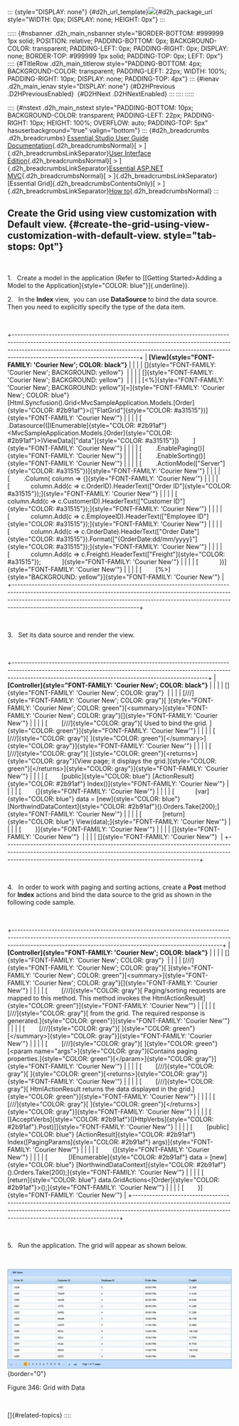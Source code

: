 ::: {style="DISPLAY: none"}
[](ms-xhelp:///?Id=d2h_url_template){#d2h_url_template}![](!package_url!){#d2h_package_url style="WIDTH: 0px; DISPLAY: none; HEIGHT: 0px"}
:::

::::: {#nsbanner .d2h_main_nsbanner style="BORDER-BOTTOM: #999999 1px solid; POSITION: relative; PADDING-BOTTOM: 0px; BACKGROUND-COLOR: transparent; PADDING-LEFT: 0px; PADDING-RIGHT: 0px; DISPLAY: none; BORDER-TOP: #999999 1px solid; PADDING-TOP: 0px; LEFT: 0px"}
:::: {#TitleRow .d2h_main_titlerow style="PADDING-BOTTOM: 4px; BACKGROUND-COLOR: transparent; PADDING-LEFT: 22px; WIDTH: 100%; PADDING-RIGHT: 10px; DISPLAY: none; PADDING-TOP: 4px"}
::: {#ienav .d2h_main_ienav style="DISPLAY: none"}
[](ms-xhelp:///?Id=75c95c92-5a38-4ad9-8507-5147b495fcb0){#D2HPrevious .D2HPreviousEnabled}  [](ms-xhelp:///?Id=53d86c06-008a-4dfc-9513-9aa24bc0a77d){#D2HNext .D2HNextEnabled}
:::
::::
:::::

:::: {#nstext .d2h_main_nstext style="PADDING-BOTTOM: 10px; BACKGROUND-COLOR: transparent; PADDING-LEFT: 22px; PADDING-RIGHT: 10px; HEIGHT: 100%; OVERFLOW: auto; PADDING-TOP: 5px" hasuserbackground="true" valign="bottom"}
::: {#d2h_breadcrumbs .d2h_breadcrumbs}
[Essential Studio User Guide Documentation](ms-xhelp:///?Id=12457748-09e3-4d74-a240-8e049cedf030){.d2h_breadcrumbsNormal}[ \> ]{.d2h_breadcrumbsLinkSeparator}[User Interface Edition](ms-xhelp:///?Id=c29296b7-531c-413b-a0ec-488ca1f7f669){.d2h_breadcrumbsNormal}[ \> ]{.d2h_breadcrumbsLinkSeparator}[Essential ASP.NET MVC](ms-xhelp:///?Id=4b14e7d1-65c4-4f67-b1aa-2c37709905a5){.d2h_breadcrumbsNormal}[ \> ]{.d2h_breadcrumbsLinkSeparator}[Essential Grid]{.d2h_breadcrumbsContentsOnly}[ \> ]{.d2h_breadcrumbsLinkSeparator}[How to](ms-xhelp:///?Id=0d8a7383-ca49-43db-8609-dca7963c87ab){.d2h_breadcrumbsNormal}
:::

## Create the Grid using view customization with Default view. {#create-the-grid-using-view-customization-with-default-view. style="tab-stops: 0pt"}

 

1.   Create a model in the application (Refer to [[Getting Started\>Adding a Model to the Application]{style="COLOR: blue"}]{.underline}).

2.   In the **Index** view,  you can use **DataSource** to bind the data source. Then you need to explicitly specify the type of the data item.

 

+--------------------------------------------------------------------------------------------------------------------------------------------------------------------------------------------------------------------------------------------------------------------------------------+
| **[View]{style="FONT-FAMILY: 'Courier New'; COLOR: black"}**                                                                                                                                                                                                                         |
|                                                                                                                                                                                                                                                                                      |
| []{style="FONT-FAMILY: 'Courier New'; BACKGROUND: yellow"}                                                                                                                                                                                                                           |
|                                                                                                                                                                                                                                                                                      |
| []{style="FONT-FAMILY: 'Courier New'; BACKGROUND: yellow"}                                                                                                                                                                                                                           |
|                                                                                                                                                                                                                                                                                      |
| [\<%]{style="FONT-FAMILY: 'Courier New'; BACKGROUND: yellow"}[=]{style="FONT-FAMILY: 'Courier New'; COLOR: blue"}[Html.Syncfusion().Grid\<MvcSampleApplication.Models.[Order]{style="COLOR: #2b91af"}\>([\"FlatGrid\"]{style="COLOR: #a31515"})]{style="FONT-FAMILY: 'Courier New'"} |
|                                                                                                                                                                                                                                                                                      |
| [        .Datasource(([IEnumerable]{style="COLOR: #2b91af"}\<MvcSampleApplication.Models.[Order]{style="COLOR: #2b91af"}\>)ViewData\[[\"data\"]{style="COLOR: #a31515"}\])        ]{style="FONT-FAMILY: 'Courier New'"}                                                              |
|                                                                                                                                                                                                                                                                                      |
| [        .EnablePaging()]{style="FONT-FAMILY: 'Courier New'"}                                                                                                                                                                                                                        |
|                                                                                                                                                                                                                                                                                      |
| [        .EnableSorting()]{style="FONT-FAMILY: 'Courier New'"}                                                                                                                                                                                                                       |
|                                                                                                                                                                                                                                                                                      |
| [        .ActionMode([\"Server\"]{style="COLOR: #a31515"})]{style="FONT-FAMILY: 'Courier New'"}                                                                                                                                                                                      |
|                                                                                                                                                                                                                                                                                      |
| [        .Column( column =\> {]{style="FONT-FAMILY: 'Courier New'"}                                                                                                                                                                                                                  |
|                                                                                                                                                                                                                                                                                      |
| [            column.Add(c =\> c.OrderID).HeaderText([\"Order ID\"]{style="COLOR: #a31515"});]{style="FONT-FAMILY: 'Courier New'"}                                                                                                                                                    |
|                                                                                                                                                                                                                                                                                      |
| [            column.Add(c =\> c.CustomerID).HeaderText([\"Customer ID\"]{style="COLOR: #a31515"});]{style="FONT-FAMILY: 'Courier New'"}                                                                                                                                              |
|                                                                                                                                                                                                                                                                                      |
| [            column.Add(c =\> c.EmployeeID).HeaderText([\"Employee ID\"]{style="COLOR: #a31515"});]{style="FONT-FAMILY: 'Courier New'"}                                                                                                                                              |
|                                                                                                                                                                                                                                                                                      |
| [            column.Add(c =\> c.OrderDate).HeaderText([\"Order Date\"]{style="COLOR: #a31515"}).Format([\"{OrderDate:dd/mm/yyyy}\"]{style="COLOR: #a31515"});]{style="FONT-FAMILY: 'Courier New'"}                                                                                   |
|                                                                                                                                                                                                                                                                                      |
| [            column.Add(c =\> c.Freight).HeaderText([\"Freight\"]{style="COLOR: #a31515"});            ]{style="FONT-FAMILY: 'Courier New'"}                                                                                                                                         |
|                                                                                                                                                                                                                                                                                      |
| [            })]{style="FONT-FAMILY: 'Courier New'"}                                                                                                                                                                                                                                 |
|                                                                                                                                                                                                                                                                                      |
| [        [%\>]{style="BACKGROUND: yellow"}]{style="FONT-FAMILY: 'Courier New'"}                                                                                                                                                                                                      |
+--------------------------------------------------------------------------------------------------------------------------------------------------------------------------------------------------------------------------------------------------------------------------------------+

 

3.   Set its data source and render the view.

 

+--------------------------------------------------------------------------------------------------------------------------------------------------------------------------------------------------------------------------------+
| **[Controller]{style="FONT-FAMILY: 'Courier New'; COLOR: black"}**                                                                                                                                                             |
|                                                                                                                                                                                                                                |
| []{style="FONT-FAMILY: 'Courier New'; COLOR: gray"}                                                                                                                                                                            |
|                                                                                                                                                                                                                                |
| [///]{style="FONT-FAMILY: 'Courier New'; COLOR: gray"}[ ]{style="FONT-FAMILY: 'Courier New'; COLOR: green"}[\<summary\>]{style="FONT-FAMILY: 'Courier New'; COLOR: gray"}[]{style="FONT-FAMILY: 'Courier New'"}                |
|                                                                                                                                                                                                                                |
| [        [///]{style="COLOR: gray"}[ Used to bind the grid. ]{style="COLOR: green"}]{style="FONT-FAMILY: 'Courier New'"}                                                                                                       |
|                                                                                                                                                                                                                                |
| [        [///]{style="COLOR: gray"}[ ]{style="COLOR: green"}[\</summary\>]{style="COLOR: gray"}]{style="FONT-FAMILY: 'Courier New'"}                                                                                           |
|                                                                                                                                                                                                                                |
| [        [///]{style="COLOR: gray"}[ ]{style="COLOR: green"}[\<returns\>]{style="COLOR: gray"}[View page; it displays the grid.]{style="COLOR: green"}[\</returns\>]{style="COLOR: gray"}]{style="FONT-FAMILY: 'Courier New'"} |
|                                                                                                                                                                                                                                |
| [        [public]{style="COLOR: blue"} [ActionResult]{style="COLOR: #2b91af"} Index()]{style="FONT-FAMILY: 'Courier New'"}                                                                                                     |
|                                                                                                                                                                                                                                |
| [        {]{style="FONT-FAMILY: 'Courier New'"}                                                                                                                                                                                |
|                                                                                                                                                                                                                                |
| [            [var]{style="COLOR: blue"} data = [new]{style="COLOR: blue"} [NorthwindDataContext]{style="COLOR: #2b91af"}().Orders.Take(200);]{style="FONT-FAMILY: 'Courier New'"}                                              |
|                                                                                                                                                                                                                                |
| [            [return]{style="COLOR: blue"} View(data);]{style="FONT-FAMILY: 'Courier New'"}                                                                                                                                    |
|                                                                                                                                                                                                                                |
| [        }]{style="FONT-FAMILY: 'Courier New'"}                                                                                                                                                                                |
|                                                                                                                                                                                                                                |
| []{style="FONT-FAMILY: 'Courier New'"}                                                                                                                                                                                         |
|                                                                                                                                                                                                                                |
| []{style="FONT-FAMILY: 'Courier New'"}                                                                                                                                                                                         |
+--------------------------------------------------------------------------------------------------------------------------------------------------------------------------------------------------------------------------------+

 

4.   In order to work with paging and sorting actions, create a **Post** method for **Index** actions and bind the data source to the grid as shown in the following code sample.

 

+-------------------------------------------------------------------------------------------------------------------------------------------------------------------------------------------------------------------------------------+
| **[Controller]{style="FONT-FAMILY: 'Courier New'; COLOR: black"}**                                                                                                                                                                  |
|                                                                                                                                                                                                                                     |
| []{style="FONT-FAMILY: 'Courier New'; COLOR: gray"}                                                                                                                                                                                 |
|                                                                                                                                                                                                                                     |
| [///]{style="FONT-FAMILY: 'Courier New'; COLOR: gray"}[ ]{style="FONT-FAMILY: 'Courier New'; COLOR: green"}[\<summary\>]{style="FONT-FAMILY: 'Courier New'; COLOR: gray"}[]{style="FONT-FAMILY: 'Courier New'"}                     |
|                                                                                                                                                                                                                                     |
| [        [///]{style="COLOR: gray"}[ Paging/sorting requests are mapped to this method. This method invokes the HtmlActionResult]{style="COLOR: green"}]{style="FONT-FAMILY: 'Courier New'"}                                        |
|                                                                                                                                                                                                                                     |
| [        [///]{style="COLOR: gray"}[ from the grid. The required response is generated.]{style="COLOR: green"}]{style="FONT-FAMILY: 'Courier New'"}                                                                                 |
|                                                                                                                                                                                                                                     |
| [        [///]{style="COLOR: gray"}[ ]{style="COLOR: green"}[\</summary\>]{style="COLOR: gray"}]{style="FONT-FAMILY: 'Courier New'"}                                                                                                |
|                                                                                                                                                                                                                                     |
| [        [///]{style="COLOR: gray"}[ ]{style="COLOR: green"}[\<param name=\"args\"\>]{style="COLOR: gray"}[Contains paging properties.]{style="COLOR: green"}[\</param\>]{style="COLOR: gray"}]{style="FONT-FAMILY: 'Courier New'"} |
|                                                                                                                                                                                                                                     |
| [        [///]{style="COLOR: gray"}[ ]{style="COLOR: green"}[\<returns\>]{style="COLOR: gray"}]{style="FONT-FAMILY: 'Courier New'"}                                                                                                 |
|                                                                                                                                                                                                                                     |
| [        [///]{style="COLOR: gray"}[ HtmlActionResult returns the data displayed in the grid.]{style="COLOR: green"}]{style="FONT-FAMILY: 'Courier New'"}                                                                           |
|                                                                                                                                                                                                                                     |
| [        [///]{style="COLOR: gray"}[ ]{style="COLOR: green"}[\</returns\>]{style="COLOR: gray"}]{style="FONT-FAMILY: 'Courier New'"}                                                                                                |
|                                                                                                                                                                                                                                     |
| [        \[[AcceptVerbs]{style="COLOR: #2b91af"}([HttpVerbs]{style="COLOR: #2b91af"}.Post)\]]{style="FONT-FAMILY: 'Courier New'"}                                                                                                   |
|                                                                                                                                                                                                                                     |
| [        [public]{style="COLOR: blue"} [ActionResult]{style="COLOR: #2b91af"} Index([PagingParams]{style="COLOR: #2b91af"} args)]{style="FONT-FAMILY: 'Courier New'"}                                                               |
|                                                                                                                                                                                                                                     |
| [        {]{style="FONT-FAMILY: 'Courier New'"}                                                                                                                                                                                     |
|                                                                                                                                                                                                                                     |
| [            [IEnumerable]{style="COLOR: #2b91af"} data = [new]{style="COLOR: blue"} [NorthwindDataContext]{style="COLOR: #2b91af"}().Orders.Take(200);]{style="FONT-FAMILY: 'Courier New'"}                                        |
|                                                                                                                                                                                                                                     |
| [            [return]{style="COLOR: blue"} data.GridActions\<[Order]{style="COLOR: #2b91af"}\>();]{style="FONT-FAMILY: 'Courier New'"}                                                                                              |
|                                                                                                                                                                                                                                     |
| [        }]{style="FONT-FAMILY: 'Courier New'"}                                                                                                                                                                                     |
+-------------------------------------------------------------------------------------------------------------------------------------------------------------------------------------------------------------------------------------+

 

5.   Run the application. The grid will appear as shown below.

 

![](ImagesExt/image58_304.jpg){border="0"}

Figure 346: Grid with Data

 

[]{#related-topics}
::::

